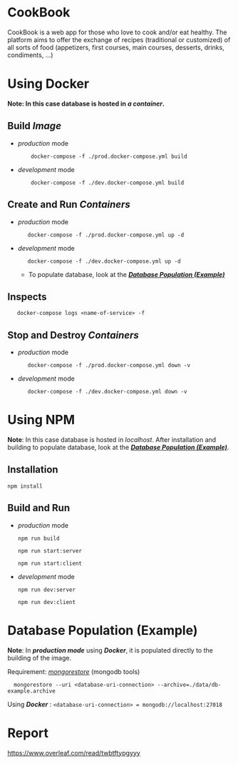 # CookBook

CookBook is a web app for those who love to cook and/or eat healthy.
The platform aims to offer the exchange of recipes (traditional or customized) of all sorts of food (appetizers, first courses, main courses, desserts, drinks, condiments, ...)

# Using Docker

**Note: In this case database is hosted in _a container_.**

## Build _Image_

- _production_ mode
  ```
      docker-compose -f ./prod.docker-compose.yml build
  ```
- _development_ mode
  ```
      docker-compose -f ./dev.docker-compose.yml build
  ```

## Create and Run _Containers_

- _production_ mode

  ```
     docker-compose -f ./prod.docker-compose.yml up -d
  ```

- _development_ mode
  ```
     docker-compose -f ./dev.docker-compose.yml up -d
  ```
  - To populate database, look at the [_**Database Population (Example)**_](#database-population-example)

## Inspects

```
   docker-compose logs <name-of-service> -f
```

## Stop and Destroy _Containers_

- _production_ mode

  ```
     docker-compose -f ./prod.docker-compose.yml down -v
  ```

- _development_ mode
  ```
     docker-compose -f ./dev.docker-compose.yml down -v
  ```

# Using NPM

**Note**: In this case database is hosted in _localhost_. After installation and building to populate database, look at the [_**Database Population (Example)**_](#database-population-example).

## Installation

```
npm install
```

## Build and Run

- _production_ mode

  ```
  npm run build
  ```

  ```
  npm run start:server
  ```

  ```
  npm run start:client
  ```

- _development_ mode
  ```
  npm run dev:server
  ```
  ```
  npm run dev:client
  ```

# Database Population (Example)

**Note**: In _**production mode**_ using _**Docker**_, it is populated directly to the building of the image.

Requirement: [_mongorestore_](https://www.mongodb.com/try/download/database-tools) (mongodb tools)

```
  mongorestore --uri <database-uri-connection> --archive=./data/db-example.archive
```

Using _**Docker**_ : `<database-uri-connection> = mongodb://localhost:27018`

# Report

https://www.overleaf.com/read/twbtftypgyyy
